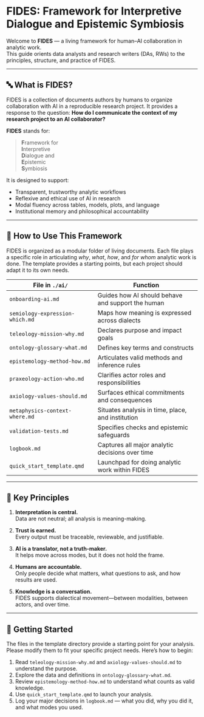 # FIDES: Framework for Interpretive Dialogue and Epistemic Symbiosis

Welcome to **FIDES** — a living framework for human–AI collaboration in analytic work.  
This guide orients data analysts and research writers (DAs, RWs) to the principles, structure, and practice of FIDES.

---

## 🔤 What is FIDES?
FIDES is a collection of documents authors by humans to organize collaboration with AI in a reproducible research project. It provides a response to the question: **How do I communicate the context of my research project to an AI collaborator?**


**FIDES** stands for:

> **F**ramework for  
> **I**nterpretive  
> **D**ialogue and  
> **E**pistemic  
> **S**ymbiosis

It is designed to support:

- Transparent, trustworthy analytic workflows
- Reflexive and ethical use of AI in research
- Modal fluency across tables, models, plots, and language
- Institutional memory and philosophical accountability

---

## 🧭 How to Use This Framework

FIDES is organized as a modular folder of living documents. Each file plays a specific role in articulating *why*, *what*, *how*, and *for whom* analytic work is done. The template provides a starting points, but each project should adapt it to its own needs.

| File in `./ai/` | Function |
|------|----------|
| `onboarding-ai.md` | Guides how AI should behave and support the human |
| `semiology-expression-which.md` | Maps how meaning is expressed across dialects |
| `teleology-mission-why.md` | Declares purpose and impact goals |
| `ontology-glossary-what.md` | Defines key terms and constructs |
| `epistemology-method-how.md` | Articulates valid methods and inference rules |
| `praxeology-action-who.md` | Clarifies actor roles and responsibilities |
| `axiology-values-should.md` | Surfaces ethical commitments and consequences |
| `metaphysics-context-where.md` | Situates analysis in time, place, and institution |
| `validation-tests.md` | Specifies checks and epistemic safeguards |
| `logbook.md` | Captures all major analytic decisions over time |
| `quick_start_template.qmd` | Launchpad for doing analytic work within FIDES |

---

## 🧠 Key Principles

1. **Interpretation is central.**  
   Data are not neutral; all analysis is meaning-making.

2. **Trust is earned.**  
   Every output must be traceable, reviewable, and justifiable.

3. **AI is a translator, not a truth-maker.**  
   It helps move across modes, but it does not hold the frame.

4. **Humans are accountable.**  
   Only people decide what matters, what questions to ask, and how results are used.

5. **Knowledge is a conversation.**  
   FIDES supports dialectical movement—between modalities, between actors, and over time.

---

## 🧰 Getting Started

The files in the template directory provide a starting point for your analysis. Please modify them to fit your specific project needs. Here’s how to begin:

1. Read `teleology-mission-why.md` and `axiology-values-should.md` to understand the purpose.
2. Explore the data and definitions in `ontology-glossary-what.md`.
3. Review `epistemology-method-how.md` to understand what counts as valid knowledge.
4. Use `quick_start_template.qmd` to launch your analysis.
5. Log your major decisions in `logbook.md` — what you did, why you did it, and what modes you used.

